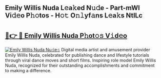 ## Emily Willis Nuda L𝚎a𝚔ed N𝚞𝚍e - Part-mWI Vi𝚍𝚎o P𝚑𝚘tos - H𝚘𝚝 O𝚗𝚕yf𝚊ns L𝚎a𝚔s NtlLc

# <h2><a href="http://kfenf7.oniu.top/?m=Emily+Willis+Nuda">🔗👉 🔴 Emily Willis Nuda P𝚑ot𝚘𝚜 V𝚒d𝚎o</a></h2>

[![Emily Willis Nuda Nu𝚍e𝚜](https://i.imgur.com/0qMVB7G.gif)](http://kfenf7.oniu.top/?m=Emily+Willis+Nuda)
Digital media artist and amusement provider Emily Willis Nuda, celebrated for publishing dance and lifestyle tutorials through viral dance moves and short films. Inspiring role model Emily Willis Nuda, recognized for their outstanding accomplishments and commitment to making a difference.  
